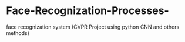 # Face-Recognization-Processes-
face recognization system (CVPR Project using python CNN and others methods)
